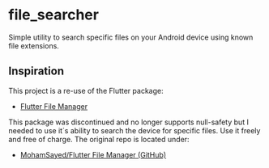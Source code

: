 # file_searcher

Simple utility to search specific files on your Android device using known file extensions.

## Inspiration

This project is a re-use of the Flutter package:

- [Flutter File Manager](https://pub.dev/packages/flutter_file_manager)

This package was discontinued and no longer supports null-safety but I needed to use it´s ability to search the device for specific files. Use it freely and free of charge. The original repo is located under:

- [MohamSayed/Flutter File Manager (GitHub)](https://github.com/MohamSayed/flutter_file_utils)